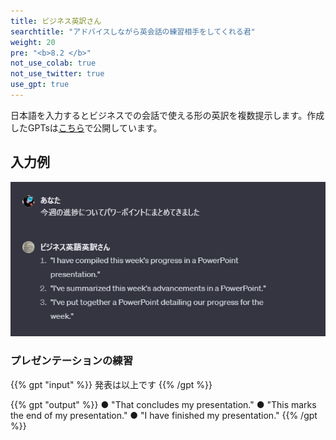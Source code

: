 ```yaml
---
title: ビジネス英訳さん
searchtitle: "アドバイスしながら英会話の練習相手をしてくれる君"
weight: 20
pre: "<b>8.2 </b>"
not_use_colab: true
not_use_twitter: true
use_gpt: true
---
```



<div class="pagetop-box">
    <p>日本語を入力するとビジネスでの会話で使える形の英訳を複数提示します。作成したGPTsは<a target=”_blank” href="https://chat.openai.com/g/g-mImbsIcux-bizinesuying-yu-ying-yi-san">こちら</a>で公開しています。</p>
</div>


## 入力例
![](2024-01-13-00-29-28.png)


### プレゼンテーションの練習


{{% gpt "input" %}}
発表は以上です
{{% /gpt %}}


{{% gpt "output" %}}
● "That concludes my presentation."
● "This marks the end of my presentation."
● "I have finished my presentation."
{{% /gpt %}}